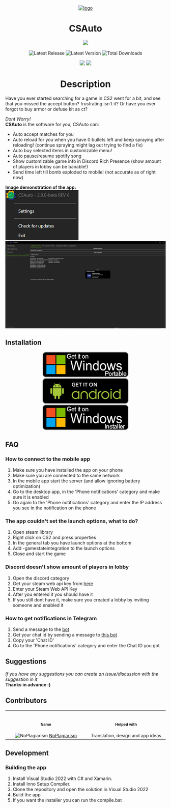 <div align="center">
    <a href="https://csauto.vercel.app"><img width=150 src=https://raw.githubusercontent.com/MurkyYT/CSAuto/master/src/CSAuto/Icons/main.ico alt="logo"/></a>
   <h1>CSAuto</h1>
</div>
<!-- 
<p align="center">
   <a href="https://www.virustotal.com/gui/file/9297cb519b209e6f0c7d937c93cea40aefda3f9d1b870c74405097b3deb0596b/detection"><img src="https://github.com/MurkyYT/CSAuto/blob/dev/virustotal_icon.png?raw=true" height="40" alt="VirusTotal scan"></a>
</p>
-->
<p align="center">
  <a href="https://discord.gg/57ZEVZgm5W"><img src="https://dcbadge.vercel.app/api/server/57ZEVZgm5W"></a>
</p>
<p align="center">
  <img width="auto" src="https://img.shields.io/github/release-date/murkyyt/csauto?label=Latest%20release&style=for-the-badge" alt="Latest Release">
  <img width="auto" src="https://img.shields.io/github/v/tag/murkyyt/csauto?label=Latest%20version&style=for-the-badge" alt="Latest Version">
  <img width="auto" src="https://img.shields.io/github/downloads/murkyyt/csauto/total?color=brightgreen&label=Total%20downloads&style=for-the-badge" alt="Total Downloads">
</p>
<p align="center">
  <a href="https://github.com/MurkyYT/CSAuto/blob/master/README.md"><img src="https://img.shields.io/badge/lang-en-red.svg?style=for-the-badge"></a>
  <a href="https://github.com/MurkyYT/CSAuto/blob/master/Docs/README_ru.md"><img src="https://img.shields.io/badge/lang-ru-yellow.svg?style=for-the-badge"></a>
</p>

<h1 align="center">Description</h1>
Have you ever started searching for a game in CS2 went for a bit, and see that you missed the accept button?  
frustrating isn't it?  
Or have you ever forgot to buy armor or defuse kit as ct?  
  
*Dont Worry!*  
**CSAuto** is the software for you, CSAuto can:
* Auto accept matches for you
* Auto reload for you when you have 0 bullets left and keep spraying after reloading! (continue spraying might lag out trying to find a fix)
* Auto buy selected items in customizable menu!
* Auto pause/resume spotify song
* Show customizable game info in Discord Rich Presence (show amount of players in lobby can be banable!)
* Send time left till bomb exploded to mobile! (not accurate as of right now)

**Image demonstration of the app:**  
![right-click-menu](Images/menuimage.png)
![gui-menu](Images/appimage.png)
## Installation
<p align="center">    
<a href="https://github.com/murkyyt/csauto/releases/latest/download/CSAuto_Portable.zip"><img src="Images/windows-portable-badge.png" height ="80" alt="Get On Windows (Portable)"></a>
<a href="https://github.com/murkyyt/csauto/releases/latest/download/CSAuto_Android.apk"><img src="Images/android-badge.png" height ="80" alt="Get On Android"></a>
<a href="https://github.com/murkyyt/csauto/releases/latest/download/CSAuto_Installer.exe"><img src="Images/windows-installer-badge.png" height ="80" alt="Get On Windows (Installer)"></a>
</p>

## FAQ
### **How to connect to the mobile app**
  1. Make sure you have installed the app on your phone
  2. Make sure you are connected to the same network
  3. In the mobile app start the server (and allow ignoring battery optimization)
  4. Go to the desktop app, in the 'Phone notifications' category and make sure it is enabled
  5. Go again to the 'Phone notifications' category and enter the IP address you see in the notification on the phone
### The app couldn't set the launch options, what to do?
  1. Open steam library
  2. Right click on CS2 and press properties
  3. In the general tab you have launch options at the bottom
  4. Add -gamestateintegration to the launch options
  5. Close and start the game
### **Discord doesn't show amount of players in lobby**
  1. Open the discord category
  2. Get your steam web api key from [here](https://steamcommunity.com/dev)
  3. Enter your Steam Web API Key
  5. After you entered it you should have it
  6. If you still dont have it, make sure you created a lobby by inviting someone and enabled it
### **How to get notifications in Telegram**
   1. Send a message to the [bot](https://t.me/csautonotification_bot)
   2. Get your chat id by sending a message to [this bot](https://t.me/raw_info_bot)
   3. Copy your 'Chat ID'
   4. Go to the 'Phone notifications' category and enter the Chat ID you got
## Suggestions
*If you have any suggestions you can create an issue/discussion with the suggestion in it*  
**Thanks in advance :)**
## Contributors
<table>
<tr>
<th align="center">
<img width="441" height="0">
<p> 
<small>
Name
</small>
</p>
</th>
<th align="center">
<img width="441" height="0">
<p> 
<small>
Helped with
</small>
</p>
</th>
</tr>
<tr>
<td align="center">
<img src="https://github.com/NoPlagiarism.png?size=30" alt="NoPlagiarism"/>
<a href="https://github.com/NoPlagiarism"> NoPlagiarism </a>
</td>
<td align="center">
Translation, design and app ideas
</td>
</tr>
</table>

## Development

### Building the app

1. Install Visual Studio 2022 with C# and Xamarin.
2. Install Inno Setup Compiler.
3. Clone the repository and open the solution in Visual Studio 2022
4. Build the app
5. If you want the installer you can run the compile.bat
